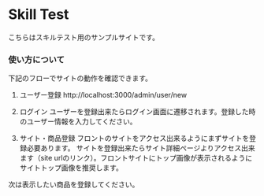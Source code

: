 # Skill Test
こちらはスキルテスト用のサンプルサイトです。

### 使い方について
下記のフローでサイトの動作を確認できます。

1) ユーザー登録
http://localhost:3000/admin/user/new

2) ログイン
ユーザーを登録出来たらログイン画面に遷移されます。登録した時のユーザー情報を入力してください。

3) サイト・商品登録
フロントのサイトをアクセス出来るようにまずサイトを登録必要あります。
サイトを登録出来たらサイト詳細ページよりアクセス出来ます（site urlのリンク）。フロントサイトにトップ画像が表示されるようにサイトトップ画像を推奨します。

次は表示したい商品を登録してください。

